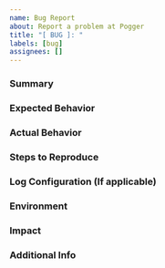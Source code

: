 ```yaml
---
name: Bug Report
about: Report a problem at Pogger
title: "[ BUG ]: "
labels: [bug]
assignees: []
---
```


### Summary

<!--
Explain the issue in one or two sentences.
What’s not working in Pogger?
Avoid vague phrases like “it doesn't work”.
-->

### Expected Behavior

<!--
What did you expect Pogger to do?
Be specific: expected log level, output format, context handling, etc.
-->

### Actual Behavior

<!--
What actually happened?
Was the log not written? Wrong log level? Context ignored? Wrong format?
Include a snippet of the actual log output if possible.
-->

### Steps to Reproduce

<!--
How do we reproduce the bug?
Give a minimal code example if you can. Paste only the relevant part.

Example:
```php
Log::error("Something broke.", ["user" => $user]);
```
-->

### Log Configuration (If applicable)

<!--
If you’re customizing output channels, formats, or anything via config/env/constants, paste it here.
-->

### Environment

<!--
Give us your setup:
    - PHP version
    - OS (if relevant)
    - Pogger version
    - Any frameworks involved? (Laravel, Symfony, pure PHP, etc.)
-->

### Impact

<!--
How bad is it?
Is it just cosmetic (e.g. wrong format) or does it block debugging in prod?
-->

### Additional Info

<!--
Add logs, stack traces, screenshots or links to related problems/PRs.
If the bug started after a specific change or version update, mention it.
-->
